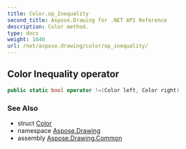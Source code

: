 ```yaml
---
title: Color.op_Inequality
second_title: Aspose.Drawing for .NET API Reference
description: Color method. 
type: docs
weight: 1640
url: /net/aspose.drawing/color/op_inequality/
---
```

## Color Inequality operator

```csharp
public static bool operator !=(Color left, Color right)
```

### See Also

* struct [Color](../)
* namespace [Aspose.Drawing](../../color/)
* assembly [Aspose.Drawing.Common](../../../)



